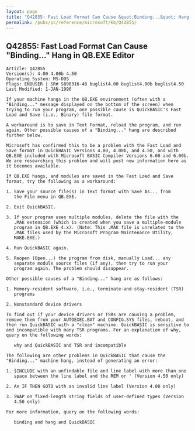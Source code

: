```yaml
---
layout: page
title: "Q42855: Fast Load Format Can Cause &quot;Binding...&quot; Hang in QB.EXE Editor"
permalink: /pubs/pc/reference/microsoft/kb/Q42855/
---
```


## Q42855: Fast Load Format Can Cause &quot;Binding...&quot; Hang in QB.EXE Editor

	Article: Q42855
	Version(s): 4.00 4.00b 4.50
	Operating System: MS-DOS
	Flags: ENDUSER | SR# S890316-48 buglist4.00 buglist4.00b buglist4.50
	Last Modified: 1-JAN-1990
	
	If your machine hangs in the QB.EXE environment (often with a
	"Binding..." message displayed on the bottom of the screen) when
	trying to run your program, one possible cause is QuickBASIC's Fast
	Load and Save (i.e., Binary) file format.
	
	A workaround is to save in Text Format, reload the program, and run
	again. Other possible causes of a "Binding..." hang are described
	further below.
	
	Microsoft has confirmed this to be a problem with the Fast Load and
	Save format in QuickBASIC Versions 4.00, 4.00b, and 4.50, and with
	QB.EXE included with Microsoft BASIC Compiler Versions 6.00 and 6.00b.
	We are researching this problem and will post new information here as
	it becomes available.
	
	If QB.EXE hangs, and modules are saved in the Fast Load and Save
	format, try the following as a workaround:
	
	1. Save your source file(s) in Text format with Save As... from
	   the File menu in QB.EXE.
	
	2. Exit QuickBASIC.
	
	3. If your program uses multiple modules, delete the file with the
	   .MAK extension (which is created when you save a multiple-module
	   program in QB.EXE 4.x). (Note: This .MAK file is unrelated to the
	   .MAK files used by the Microsoft Program Maintenance Utility,
	   MAKE.EXE.)
	
	4. Run QuickBASIC again.
	
	5. Reopen (Open...) the program from disk, manually Load... any
	   separate module source files (if any), then try to run your
	   program again. The problem should disappear.
	
	Other possible causes of a "Binding..." hang are as follows:
	
	1. Memory-resident software, i.e., terminate-and-stay-resident (TSR)
	   programs
	
	2. Nonstandard device drivers
	
	To find out if your device drivers or TSRs are causing a problem,
	remove them from your AUTOEXEC.BAT and CONFIG.SYS files, reboot, and
	then run QuickBASIC with a "clean" machine. QuickBASIC is sensitive to
	and incompatible with many TSR programs. For an explanation of why,
	query on the following words:
	
	   why and QuickBASIC and TSR and incompatible
	
	The following are other problems in QuickBASIC that cause the
	"Binding..." machine hang, instead of generating an error:
	
	1. $INCLUDE with an unfindable file and line label with more than one
	   space between the line label and the REM or ' (Version 4.50 only)
	
	2. An IF THEN GOTO with an invalid line label (Version 4.00 only)
	
	3. SWAP on fixed-length string fields of user-defined types (Version
	   4.50 only)
	
	For more information, query on the following words:
	
	   binding and hang and QuickBASIC
